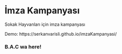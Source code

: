 # İmza Kampanyası
<p> Sokak Hayvanları için imza kampanyası </p>
Demo: https://serkanvarisli.github.io/imzaKampanyasi/ 

### B.A.C wa here!